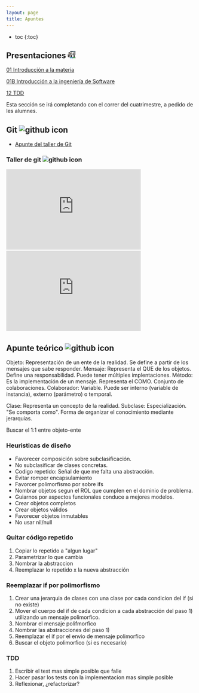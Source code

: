 ```yaml
---
layout: page
title: Apuntes
---
```


* toc
{:toc}

## Presentaciones <img alt="github icon" width="20px" src="./assets/icons/presentacion.svg" />

[01 Introducción a la materia](https://docs.google.com/presentation/d/1_HzWu0bnRIvB5GHUhpqNm_NVK0-ByPklJzMALT1ggO0/edit?usp=sharing)

[01B Introducción a la ingeniería de Software](https://docs.google.com/presentation/d/1-9n48TRvc4FvYBcNf5FCGFrWO4IXljGnfCjtb47qGhM/edit?usp=sharing)

[12 TDD](https://docs.google.com/presentation/d/1M5ZBUuD_tOSM9JNnmTeqhnZdaKCPHm8ONOz_Y08hBGM/edit?usp=sharing)

<p class="text-muted">Esta sección se irá completando con el correr del cuatrimestre, a pedido de les alumnes.</p>

## Git <img alt="github icon" width="20px" src="https://icongr.am/devicon/git-plain.svg?size=148&color=currentColor" />

- [Apunte del taller de Git](https://docs.google.com/document/d/1VwJUVTMz1psGqdaNR2NJWo8mtPoK2FvDB1cP9xQObcQ/edit?usp=sharing)

### Taller de git <img alt="github icon" width="22px" src="https://icongr.am/clarity/film-strip.svg?size=148&color=currentColor" />

<iframe width="360" height="215" src="https://www.youtube.com/embed/L0RHt3P6S94" title="Taller de git - 20202c" frameborder="0" allow="accelerometer; autoplay; clipboard-write; encrypted-media; gyroscope; picture-in-picture" allowfullscreen></iframe>

<iframe width="360" height="215" src="https://www.youtube.com/embed/OgXfPAw2WoU" title="Taller de git" frameborder="0" allow="accelerometer; autoplay; clipboard-write; encrypted-media; gyroscope; picture-in-picture" allowfullscreen></iframe>

## Apunte teórico <img alt="github icon" width="20px" src="https://icongr.am/clarity/library.svg?size=128&color=currentColor" />

Objeto: Representación de un ente de la realidad. Se define a partir de los mensajes que sabe responder.
Mensaje: Representa el QUE de los objetos. Define una responsabilidad. Puede tener múltiples implentaciones.
Método: Es la implementación de un mensaje. Representa el COMO. Conjunto de colaboraciones.
Colaborador: Variable. Puede ser interno (variable de instancia), externo (parámetro) o temporal.

Clase: Representa un concepto de la realidad.
Subclase: Especialización. "Se comporta como". Forma de organizar el conocimiento mediante jerarquias.

Buscar el 1:1 entre objeto-ente

### Heuristicas de diseño
- Favorecer composición sobre subclasificación.
- No subclasificar de clases concretas.
- Codigo repetido: Señal de que me falta una abstracción.
- Evitar romper encapsulamiento
- Favorcer polimorfismo por sobre ifs
- Nombrar objetos segun el ROL que cumplen en el dominio de problema.
- Guiarnos por aspectos funcionales conduce a mejores modelos.
- Crear objetos compĺetos
- Crear objetos válidos
- Favorecer objetos inmutables
- No usar nil/null

### Quitar código repetido
1. Copiar lo repetido a "algun lugar"
2. Parametrizar lo que cambia
3. Nombrar la abstraccion
4. Reemplazar lo repetido x la nueva abstracción

### Reemplazar if por polimorfismo
1. Crear una jerarquia de clases con una clase por cada condicion del if (si no existe)
2. Mover el cuerpo del if de cada condicion a cada abstracción del paso 1) utilizando un mensaje polimorfico.
3. Nombrar el mensaje polifmorfico
4. Nombrar las abstracciones del paso 1)
5. Reemplazar el if por el envio de mensaje polimorfico
6. Buscar el objeto polimorfico (si es necesario)

### TDD
1. Escribir el test mas simple posible que falle
2. Hacer pasar los tests con la implementacion mas simple posible
3. Reflexionar, ¿refactorizar?

